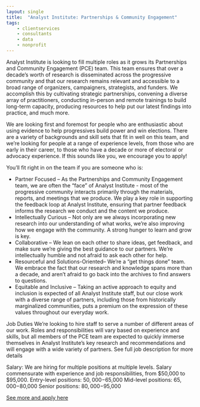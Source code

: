 ```yaml
---
layout: single
title:  "Analyst Institute: Partnerships & Community Engagement"
tags: 
    - clientservices
    - consultants
    - data
    - nonprofit
---
```


Analyst Institute is looking to fill multiple roles as it grows its Partnerships and Community Engagement (PCE) team. This team ensures that over a decade’s worth of research is disseminated across the progressive community and that our research remains relevant and accessible to a broad range of organizers, campaigners, strategists, and funders. We accomplish this by cultivating strategic partnerships, convening a diverse array of practitioners, conducting in-person and remote trainings to build long-term capacity, producing resources to help put our latest findings into practice, and much more.

We are looking first and foremost for people who are enthusiastic about using evidence to help progressives build power and win elections. There are a variety of backgrounds and skill sets that fit in well on this team, and we’re looking for people at a range of experience levels, from those who are early in their career, to those who have a decade or more of electoral or advocacy experience. If this sounds like you, we encourage you to apply!


You’ll fit right in on the team if you are someone who is:
* Partner Focused – As the Partnerships and Community Engagement team, we are often the “face” of Analyst Institute - most of the progressive community interacts primarily through the materials, reports, and meetings that we produce. We play a key role in supporting the feedback loop at Analyst Institute, ensuring that partner feedback informs the research we conduct and the content we produce.
* Intellectually Curious – Not only are we always incorporating new research into our understanding of what works, we’re also improving how we engage with the community. A strong hunger to learn and grow is key.
* Collaborative – We lean on each other to share ideas, get feedback, and make sure we’re giving the best guidance to our partners. We’re intellectually humble and not afraid to ask each other for help.
* Resourceful and Solutions-Oriented– We’re a “get things done” team. We embrace the fact that our research and knowledge spans more than a decade, and aren’t afraid to go back into the archives to find answers to questions.
* Equitable and Inclusive – Taking an active approach to equity and inclusion is expected of all Analyst Institute staff, but our close work with a diverse range of partners, including those from historically marginalized communities, puts a premium on the expression of these values throughout our everyday work.

Job Duties
We’re looking to hire staff to serve a number of different areas of our work. Roles and responsibilities will vary based on experience and skills, but all members of the PCE team are expected to quickly immerse themselves in Analyst Institute’s key research and recommendations and will engage with a wide variety of partners.
See full job description for more details

Salary: 
We are hiring for multiple positions at multiple levels. Salary commensurate with experience and job responsibilities, from $50,000 to $95,000.
Entry-level positions: $50,000-$65,000
Mid-level positions: $65,000-$80,000
Senior positions: $80,000-$95,000


[See more and apply here](https://analystinstitute.recruitee.com/o/partnerships-community-engagement-team)
